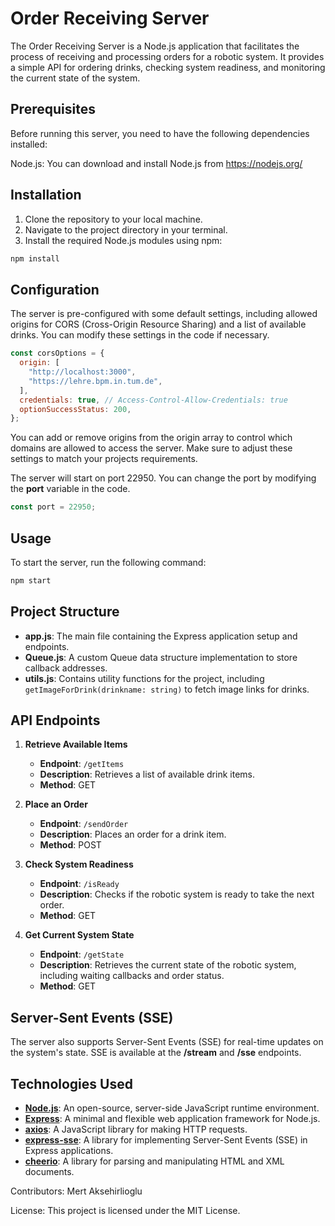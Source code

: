 # Order Receiving Server

The Order Receiving Server is a Node.js application that facilitates the process of receiving and processing orders for a robotic system. It provides a simple API for ordering drinks, checking system readiness, and monitoring the current state of the system.

## Prerequisites

Before running this server, you need to have the following dependencies installed:

Node.js: You can download and install Node.js from https://nodejs.org/

## Installation

1. Clone the repository to your local machine.
2. Navigate to the project directory in your terminal.
3. Install the required Node.js modules using npm:

```bash
npm install
```


## Configuration
The server is pre-configured with some default settings, including allowed origins for CORS (Cross-Origin Resource Sharing) and a list of available drinks. You can modify these settings in the code if necessary.

``` javascript
const corsOptions = {
  origin: [
    "http://localhost:3000",
    "https://lehre.bpm.in.tum.de",
  ],
  credentials: true, // Access-Control-Allow-Credentials: true
  optionSuccessStatus: 200,
};
```
You can add or remove origins from the origin array to control which domains are allowed to access the server. Make sure to adjust these settings to match your projects requirements.

The server will start on port 22950. You can change the port by modifying the **port** variable in the code.
``` javascript
const port = 22950;
```

## Usage
To start the server, run the following command:

```bash
npm start
```

## Project Structure

- **app.js**: The main file containing the Express application setup and endpoints.
- **Queue.js**: A custom Queue data structure implementation to store callback addresses.
- **utils.js**: Contains utility functions for the project, including `getImageForDrink(drinkname: string)` to fetch image links for drinks.

## API Endpoints

1. **Retrieve Available Items**
   - **Endpoint**: `/getItems`
   - **Description**: Retrieves a list of available drink items.
   - **Method**: GET

2. **Place an Order**
   - **Endpoint**: `/sendOrder`
   - **Description**: Places an order for a drink item.
   - **Method**: POST

3. **Check System Readiness**
   - **Endpoint**: `/isReady`
   - **Description**: Checks if the robotic system is ready to take the next order.
   - **Method**: GET

4. **Get Current System State**
   - **Endpoint**: `/getState`
   - **Description**: Retrieves the current state of the robotic system, including waiting callbacks and order status.
   - **Method**: GET


## Server-Sent Events (SSE)
The server also supports Server-Sent Events (SSE) for real-time updates on the system's state. SSE is available at the **/stream** and **/sse** endpoints.

## Technologies Used

- **[Node.js](https://nodejs.org/)**: An open-source, server-side JavaScript runtime environment.
- **[Express](https://expressjs.com/)**: A minimal and flexible web application framework for Node.js.
- **[axios](https://axios-http.com/)**: A JavaScript library for making HTTP requests.
- **[express-sse](https://www.npmjs.com/package/express-sse)**: A library for implementing Server-Sent Events (SSE) in Express applications.
- **[cheerio](https://cheerio.js.org/)**: A library for parsing and manipulating HTML and XML documents.


Contributors: Mert Aksehirlioglu

License: This project is licensed under the MIT License.
